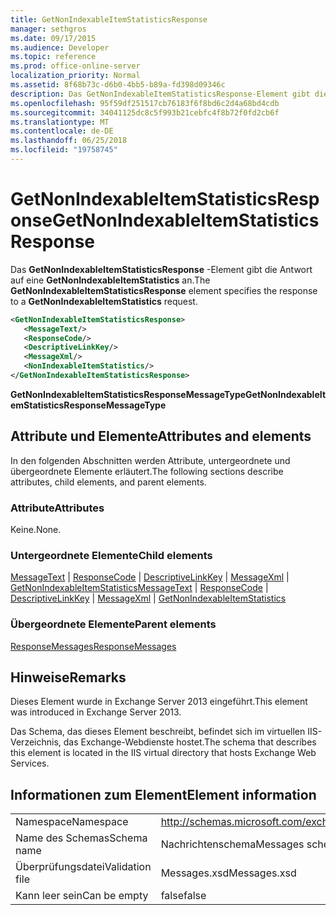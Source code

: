 ```yaml
---
title: GetNonIndexableItemStatisticsResponse
manager: sethgros
ms.date: 09/17/2015
ms.audience: Developer
ms.topic: reference
ms.prod: office-online-server
localization_priority: Normal
ms.assetid: 8f68b73c-d6b0-4bb5-b89a-fd398d09346c
description: Das GetNonIndexableItemStatisticsResponse-Element gibt die Antwort auf eine GetNonIndexableItemStatistics an.
ms.openlocfilehash: 95f59df251517cb76183f6f8bd6c2d4a68bd4cdb
ms.sourcegitcommit: 34041125dc8c5f993b21cebfc4f8b72f0fd2cb6f
ms.translationtype: MT
ms.contentlocale: de-DE
ms.lasthandoff: 06/25/2018
ms.locfileid: "19758745"
---
```

# <a name="getnonindexableitemstatisticsresponse"></a><span data-ttu-id="9f85b-103">GetNonIndexableItemStatisticsResponse</span><span class="sxs-lookup"><span data-stu-id="9f85b-103">GetNonIndexableItemStatisticsResponse</span></span>

<span data-ttu-id="9f85b-104">Das **GetNonIndexableItemStatisticsResponse** -Element gibt die Antwort auf eine **GetNonIndexableItemStatistics** an.</span><span class="sxs-lookup"><span data-stu-id="9f85b-104">The **GetNonIndexableItemStatisticsResponse** element specifies the response to a **GetNonIndexableItemStatistics** request.</span></span> 
  
```XML
<GetNonIndexableItemStatisticsResponse>
   <MessageText/>
   <ResponseCode/>
   <DescriptiveLinkKey/>
   <MessageXml/>
   <NonIndexableItemStatistics/>
</GetNonIndexableItemStatisticsResponse>
```

 <span data-ttu-id="9f85b-105">**GetNonIndexableItemStatisticsResponseMessageType**</span><span class="sxs-lookup"><span data-stu-id="9f85b-105">**GetNonIndexableItemStatisticsResponseMessageType**</span></span>
## <a name="attributes-and-elements"></a><span data-ttu-id="9f85b-106">Attribute und Elemente</span><span class="sxs-lookup"><span data-stu-id="9f85b-106">Attributes and elements</span></span>

<span data-ttu-id="9f85b-107">In den folgenden Abschnitten werden Attribute, untergeordnete und übergeordnete Elemente erläutert.</span><span class="sxs-lookup"><span data-stu-id="9f85b-107">The following sections describe attributes, child elements, and parent elements.</span></span>
  
### <a name="attributes"></a><span data-ttu-id="9f85b-108">Attribute</span><span class="sxs-lookup"><span data-stu-id="9f85b-108">Attributes</span></span>

<span data-ttu-id="9f85b-109">Keine.</span><span class="sxs-lookup"><span data-stu-id="9f85b-109">None.</span></span>
  
### <a name="child-elements"></a><span data-ttu-id="9f85b-110">Untergeordnete Elemente</span><span class="sxs-lookup"><span data-stu-id="9f85b-110">Child elements</span></span>

<span data-ttu-id="9f85b-111">[MessageText](messagetext.md) | [ResponseCode](responsecode.md) | [DescriptiveLinkKey](descriptivelinkkey.md) | [MessageXml](messagexml.md) | [GetNonIndexableItemStatistics](getnonindexableitemstatistics.md)</span><span class="sxs-lookup"><span data-stu-id="9f85b-111">[MessageText](messagetext.md) | [ResponseCode](responsecode.md) | [DescriptiveLinkKey](descriptivelinkkey.md) | [MessageXml](messagexml.md) | [GetNonIndexableItemStatistics](getnonindexableitemstatistics.md)</span></span>
  
### <a name="parent-elements"></a><span data-ttu-id="9f85b-112">Übergeordnete Elemente</span><span class="sxs-lookup"><span data-stu-id="9f85b-112">Parent elements</span></span>

[<span data-ttu-id="9f85b-113">ResponseMessages</span><span class="sxs-lookup"><span data-stu-id="9f85b-113">ResponseMessages</span></span>](responsemessages.md)
  
## <a name="remarks"></a><span data-ttu-id="9f85b-114">Hinweise</span><span class="sxs-lookup"><span data-stu-id="9f85b-114">Remarks</span></span>

<span data-ttu-id="9f85b-115">Dieses Element wurde in Exchange Server 2013 eingeführt.</span><span class="sxs-lookup"><span data-stu-id="9f85b-115">This element was introduced in Exchange Server 2013.</span></span>
  
<span data-ttu-id="9f85b-116">Das Schema, das dieses Element beschreibt, befindet sich im virtuellen IIS-Verzeichnis, das Exchange-Webdienste hostet.</span><span class="sxs-lookup"><span data-stu-id="9f85b-116">The schema that describes this element is located in the IIS virtual directory that hosts Exchange Web Services.</span></span>
  
## <a name="element-information"></a><span data-ttu-id="9f85b-117">Informationen zum Element</span><span class="sxs-lookup"><span data-stu-id="9f85b-117">Element information</span></span>

|||
|:-----|:-----|
|<span data-ttu-id="9f85b-118">Namespace</span><span class="sxs-lookup"><span data-stu-id="9f85b-118">Namespace</span></span>  <br/> |http://schemas.microsoft.com/exchange/services/2006/messages  <br/> |
|<span data-ttu-id="9f85b-119">Name des Schemas</span><span class="sxs-lookup"><span data-stu-id="9f85b-119">Schema name</span></span>  <br/> |<span data-ttu-id="9f85b-120">Nachrichtenschema</span><span class="sxs-lookup"><span data-stu-id="9f85b-120">Messages schema</span></span>  <br/> |
|<span data-ttu-id="9f85b-121">Überprüfungsdatei</span><span class="sxs-lookup"><span data-stu-id="9f85b-121">Validation file</span></span>  <br/> |<span data-ttu-id="9f85b-122">Messages.xsd</span><span class="sxs-lookup"><span data-stu-id="9f85b-122">Messages.xsd</span></span>  <br/> |
|<span data-ttu-id="9f85b-123">Kann leer sein</span><span class="sxs-lookup"><span data-stu-id="9f85b-123">Can be empty</span></span>  <br/> |<span data-ttu-id="9f85b-124">false</span><span class="sxs-lookup"><span data-stu-id="9f85b-124">false</span></span>  <br/> |
   

